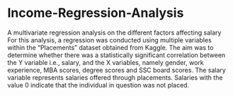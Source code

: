 # Income-Regression-Analysis
A multivariate regression analysis on the different factors affecting salary 
For this analysis, a regression was conducted using multiple variables within the “Placements” dataset obtained from Kaggle. The aim was to determine whether there was a statistically significant correlation between the Y variable i.e., salary, and the X variables, namely gender, work experience, MBA scores, degree scores and SSC board scores. The salary variable represents salaries offered through placements. Salaries with the value 0 indicate that the individual in question was not placed.
